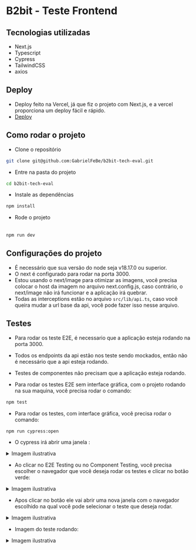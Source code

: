 # B2bit - Teste Frontend

## Tecnologias utilizadas

- Next.js
- Typescript
- Cypress
- TailwindCSS
- axios

## Deploy

- Deploy feito na Vercel, já que fiz o projeto com Next.js, e a vercel proporciona um deploy fácil e rápido.
- [Deploy](https://b2bit-tech-eval.vercel.app/)

## Como rodar o projeto

- Clone o repositório

```bash
git clone git@github.com:GabrielFeBe/b2bit-tech-eval.git

```

- Entre na pasta do projeto

```bash
cd b2bit-tech-eval
```

- Instale as dependências

```bash
npm install
```

- Rode o projeto

```bash

npm run dev

```

## Configurações do projeto

- É necessário que sua versão do node seja v18.17.0 ou superior.
- O next é configurado para rodar na porta 3000.
- Estou usando o next/image para otimizar as imagens, você precisa colocar o host da imagem no arquivo next.config.js, caso contrário, o next/image não irá funcionar e a aplicação irá quebrar.
- Todas as interceptions estão no arquivo `src/lib/api.ts`, caso você queira mudar a url base da api, você pode fazer isso nesse arquivo.

## Testes

- Para rodar os teste E2E, é necessario que a aplicação esteja rodando na porta 3000.

- Todos os endpoints da api estão nos teste sendo mockados, então não é necessário que a api esteja rodando.

- Testes de componentes não precisam que a aplicação esteja rodando.

- Para rodar os testes E2E sem interface gráfica, com o projeto rodando na sua maquina, você precisa rodar o comando:

```bash
npm test
```

- Para rodar os testes, com interface gráfica, você precisa rodar o comando:

```bash
npm run cypress:open
```

- O cypress irá abrir uma janela :

<details>
<summary>Imagem ilustrativa</summary>
<img src="./src/app/assets/homeCypress.png" alt="Cypress" width="500"/>
</details>

- Ao clicar no E2E Testing ou no Component Testing, você precisa escolher o navegador que você deseja rodar os testes e clicar no botão verde:

<details>
<summary>Imagem ilustrativa</summary>
<img src="./src/app/assets/startCypress.png" alt="Cypress" width="500"/>
</details>

- Apos clicar no botão ele vai abrir uma nova janela com o navegador escolhido na qual você pode selecionar o teste que deseja rodar.
<details>
<summary>Imagem ilustrativa</summary>
<img src="./src/app/assets/selectCypress.png" alt="Cypress" width="500"/>
</details>

- Imagem do teste rodando:
<details>
<summary>Imagem ilustrativa</summary>
<img src="./src/app/assets/testCypress.png" alt="Cypress" width="500"/>
</details>
